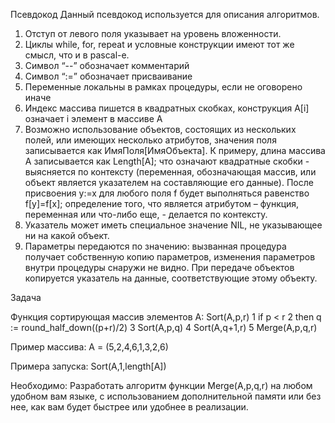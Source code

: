 Псевдокод
Данный псевдокод используется для описания алгоритмов.

1. Отступ от левого поля указывает на уровень вложенности.
2. Циклы while, for, repeat и условные конструкции имеют тот же смысл, что и в pascal-е.
3. Символ “--” обозначает комментарий
4. Символ “:=” обозначает присваивание
5. Переменные локальны в рамках процедуры, если не оговорено иначе
6. Индекс массива пишется в квадратных скобках, конструкция A[i] означает i элемент в массиве A
7. Возможно использование объектов, состоящих из нескольких полей, или имеющих несколько атрибутов, значения поля записывается как ИмяПоля[ИмяОбъекта].
   К примеру, длина массива A записывается как Length[A]; что означают квадратные скобки - выясняется по контексту (переменная, обозначающая массив, или объект является указателем на составляющие его данные). После присвоения y:=x для любого поля f будет выполняться равенство f[y]=f[x]; определение того, что является атрибутом – функция, переменная или что-либо еще, - делается по контексту.
8. Указатель может иметь специальное значение NIL, не указывающее ни на какой объект.
9. Параметры передаются по значению: вызванная процедура получает собственную копию параметров, изменения параметров внутри процедуры снаружи не видно. При передаче объектов копируется указатель на данные, соответствующие этому объекту.



Задача

Функция сортирующая массив элементов A:
Sort(A,p,r)
1 if p < r
2    then           q := round_half_down((p+r)/2)
3                       Sort(A,p,q)
4                       Sort(A,q+1,r)
5                       Merge(A,p,q,r)

Пример массива:
A = (5,2,4,6,1,3,2,6)

Примера запуска:
Sort(A,1,length[A])


Необходимо:
Разработать алгоритм функции Merge(A,p,q,r) на любом удобном вам языке, с использованием дополнительной памяти или без нее, как вам будет быстрее или удобнее в реализации.